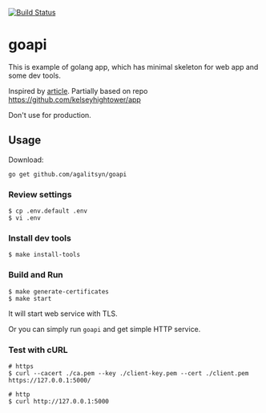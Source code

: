 [![Build Status](https://travis-ci.org/agalitsyn/goapi.svg?branch=master)](https://travis-ci.org/agalitsyn/goapi)

# goapi

This is example of golang app, which has minimal skeleton for web app and some dev tools.

Inspired by [article](https://medium.com/@kelseyhightower/12-fractured-apps-1080c73d481c#.ihna7diaw).
Partially based on repo https://github.com/kelseyhightower/app

Don't use for production.

## Usage

Download:

```
go get github.com/agalitsyn/goapi
```

### Review settings

```
$ cp .env.default .env
$ vi .env
```

### Install dev tools

```
$ make install-tools
```

### Build and Run

```
$ make generate-certificates
$ make start

```
It will start web service with TLS.

Or you can simply run `goapi` and get simple HTTP service.

### Test with cURL

```
# https
$ curl --cacert ./ca.pem --key ./client-key.pem --cert ./client.pem https://127.0.0.1:5000/

# http
$ curl http://127.0.0.1:5000
```

